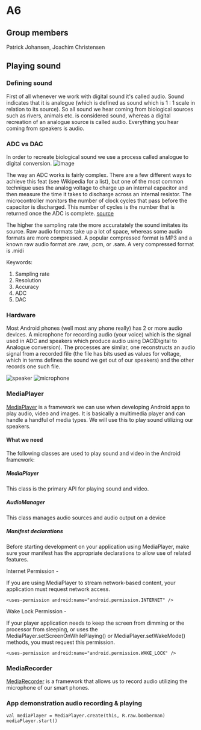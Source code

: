# A6
## Group members
Patrick Johansen, Joachim Christensen
## Playing sound

### Defining sound
First of all whenever we work with digital sound it's called audio. Sound indicates that it is analogue (which is defined as sound which is 1 : 1 scale in relation to its source). So all sound we hear coming from biological sources such as rivers, animals etc. is considered sound, whereas a digital recreation of an analogue source is called audio. Everything you hear coming from speakers is audio.

### ADC vs DAC
In order to recreate biological sound we use a process called analogue to digital conversion. 
![image](http://support.azimadli.com/vibman/_AIntroduction%20to%20Machine%20Vibration-52.png)

The way an ADC works is fairly complex. There are a few different ways to achieve this feat (see Wikipedia for a list), but one of the most common technique uses the analog voltage to charge up an internal capacitor and then measure the time it takes to discharge across an internal resistor. The microcontroller monitors the number of clock cycles that pass before the capacitor is discharged. This number of cycles is the number that is returned once the ADC is complete.
[source](https://learn.sparkfun.com/tutorials/analog-to-digital-conversion)

The higher the sampling rate the more accuratately the sound imitates its source. Raw audio formats take up a lot of space, whereas some audio formats are more compressed. A popular compressed format is MP3 and a known raw audio format are .raw, .pcm, or .sam. A very compressed format is .midi

Keywords:
1. Sampling rate
2. Resolution
3. Accuracy
4. ADC
5. DAC

### Hardware
Most Android phones (well most any phone really) has 2 or more audio devices. A microphone for recording audio (your voice) which is the signal used in ADC and speakers which produce audio using DAC(Digital to Analogue conversion). The processes are similar, one reconstructs an audio signal from a recorded file (the file has bits used as values for voltage, which in terms defines the sound we get out of our speakers) and the other records one such file. 

![speaker](https://images.duckduckgo.com/iu/?u=http%3A%2F%2Fwww.carmako.nl%2Fmedia%2Fcarmako%2Fcache%2F20%2F1d%2F201dd99b29e7ae8e4dc9fdadc3ad2bbd.jpg&f=1) 
![microphone](https://images.duckduckgo.com/iu/?u=http%3A%2F%2Fwww.myboyfriendgifts.com%2Fwp-content%2Fuploads%2F2015%2F01%2FIK-Multimedia-iRig-Mic-Cast-podcasting-mic-for-smartphones-and-tablets-0-1.jpg&f=1)

### MediaPlayer

[MediaPlayer](https://developer.android.com/guide/topics/media/mediaplayer.html) is a framework we can use when developing Android apps to play audio, video and images. It is basically a multimedia player and can handle a handful of media types. 
We will use this to play sound utilizing our speakers.

#### What we need
The following classes are used to play sound and video in the Android framework:

##### MediaPlayer
This class is the primary API for playing sound and video.

##### AudioManager
This class manages audio sources and audio output on a device

##### Manifest declarations
Before starting development on your application using MediaPlayer, make sure your manifest has the appropriate declarations to allow use of related features.

Internet Permission - 

If you are using MediaPlayer to stream network-based content, your application must request network access.

`<uses-permission android:name="android.permission.INTERNET" />`

Wake Lock Permission - 

If your player application needs to keep the screen from dimming or the processor from sleeping, or uses the MediaPlayer.setScreenOnWhilePlaying() or MediaPlayer.setWakeMode() methods, you must request this permission.

`<uses-permission android:name="android.permission.WAKE_LOCK" />`

### MediaRecorder

[MediaRecorder](https://developer.android.com/guide/topics/media/mediarecorder.html) is a framework that allows us to record audio utilizing the microphone of our smart phones. 

### App demonstration audio recording & playing

`val mediaPlayer = MediaPlayer.create(this, R.raw.bomberman)
mediaPlayer.start()`
